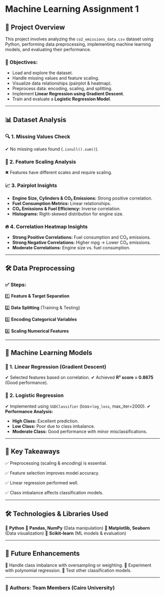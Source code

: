 # Machine Learning Assignment 1

## 📖 Project Overview
This project involves analyzing the `co2_emissions_data.csv` dataset using Python, performing data preprocessing, implementing machine learning models, and evaluating their performance.

### 🎯 Objectives:
- Load and explore the dataset.
- Handle missing values and feature scaling.
- Visualize data relationships (pairplot & heatmap).
- Preprocess data: encoding, scaling, and splitting.
- Implement **Linear Regression using Gradient Descent**.
- Train and evaluate a **Logistic Regression Model**.

---

## 📊 Dataset Analysis
### 🔍 1. Missing Values Check
✔ No missing values found (`.isnull().sum()`).

### 📏 2. Feature Scaling Analysis
✖ Features have different scales and require scaling.

### 📈 3. Pairplot Insights
- **Engine Size, Cylinders & CO₂ Emissions:** Strong positive correlation.
- **Fuel Consumption Metrics:** Linear relationships.
- **CO₂ Emissions & Fuel Efficiency:** Inverse correlation.
- **Histograms:** Right-skewed distribution for engine size.

### 🔥 4. Correlation Heatmap Insights
- **Strong Positive Correlations:** Fuel consumption and CO₂ emissions.
- **Strong Negative Correlations:** Higher mpg → Lower CO₂ emissions.
- **Moderate Correlations:** Engine size vs. fuel consumption.

---

## 🛠 Data Preprocessing
### ✅ Steps:
1️⃣ **Feature & Target Separation**

2️⃣ **Data Splitting** (Training & Testing)

3️⃣ **Encoding Categorical Variables**

4️⃣ **Scaling Numerical Features**

---

## 🤖 Machine Learning Models
### 📌 1. **Linear Regression (Gradient Descent)**
✔ Selected features based on correlation.
✔ Achieved **R² score = 0.8675** (Good performance).

### 📌 2. **Logistic Regression**
✔ Implemented using `SGDClassifier` (loss=`log_loss`, max_iter=2000).
✔ **Performance Analysis:**
  - **High Class:** Excellent prediction.
  - **Low Class:** Poor due to class imbalance.
  - **Moderate Class:** Good performance with minor misclassifications.

---

## 🚀 Key Takeaways
✅ Preprocessing (scaling & encoding) is essential.

✅ Feature selection improves model accuracy.

✅ Linear regression performed well.

✅ Class imbalance affects classification models.

---

## 🛠 Technologies & Libraries Used
🔹 **Python**
🔹 **Pandas, NumPy** (Data manipulation)
🔹 **Matplotlib, Seaborn** (Data visualization)
🔹 **Scikit-learn** (ML models & evaluation)

---

## 🔮 Future Enhancements
🔹 Handle class imbalance with oversampling or weighting.
🔹 Experiment with polynomial regression.
🔹 Test other classification models.

---

### 📌 **Authors: Team Members (Cairo University)**

